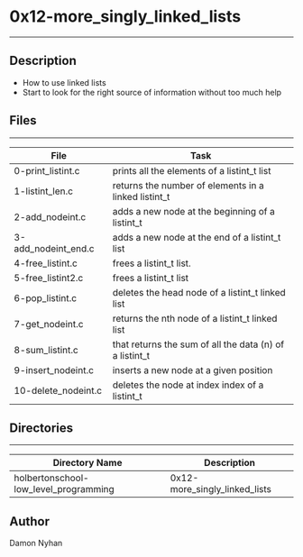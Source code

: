 # 0x12-more_singly_linked_lists
---
## Description
* How to use linked lists
* Start to look for the right source of information without too much help

## Files
---
File|Task
---|---
0-print_listint.c | prints all the elements of a listint_t list
1-listint_len.c | returns the number of elements in a linked listint_t
2-add_nodeint.c | adds a new node at the beginning of a listint_t
3-add_nodeint_end.c | adds a new node at the end of a listint_t list
4-free_listint.c | frees a listint_t list.
5-free_listint2.c | frees a listint_t list
6-pop_listint.c | deletes the head node of a listint_t linked list
7-get_nodeint.c | returns the nth node of a listint_t linked list
8-sum_listint.c | that returns the sum of all the data (n) of a listint_t
9-insert_nodeint.c | inserts a new node at a given position
10-delete_nodeint.c | deletes the node at index index of a listint_t
## Directories
---
Directory Name | Description
---|---
holbertonschool-low_level_programming | 0x12-more_singly_linked_lists

## Author
Damon Nyhan